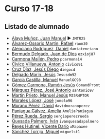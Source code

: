 # Curso 17-18

## Listado de alumnado

- [Alaya Muñoz, Juan Manuel](https://github.com/JMTR25) :arrow_forward: `JMTR25`
- [Álvarez-Ossorio Martín, Rafael](https://github.com/raom30) `raom30` 
- [Atenciano Rodríguez, Daniel](https://github.com/daniatenciano) `daniatenciano`
- [Bermudo Delgado, Juan de Dios](https://github.com/ezxioj87) `ezxioj87`
- [Carmona Mallén, Pedro](https://github.com/pcarmona14) `pcarmona14`
- [Cívico Villanueva, Antonio]( https://github.com/civico91) `civico91`
- [Cruz Díaz, Jesús Diego](https://github.com/diegocd) `diegocd`
- [Delgado Marín, Jesús](https://github.com/Jesusdm92) `Jesusdm92`
- [García Castilla, Manuel](https://github.com/ManuelGC98) `ManuelGC98`
- [Gómez Carmona, Ramón Jesús](https://github.com/ComandPromt) `ComandPromt`
- [Márquez Pérez, José Antonio](https://github.com/santonio97) `santonio97`
- [Martín Prieto, Manuel Jesús](https://github.com/M25R4PTOR) `M25R4PTOR`
- [Morales López, José](https://github.com/jomolo96) `jomolo96`
- [Morano Pérez, David](https://github.com/davidmoranoperez) `davidmoranoperez`
- [Paniagua Gálvez, Amelia]( https://github.com/AmeliaPaniagua) `AmeliaPaniagua`
- [Pérez Rueda, Sergio](https://github.com/sergioperezrueda) `sergioperezrueda`
- [Quesada Palmero, Iván](https://github.com/ivanquesadapalmero) `ivanquesadapalmero`
- [Reyes Hutinel, Vicente Darío](https://github.com/xMapaxee) `xMapaxee`
- [Sánchez Torrijo, Miguel](https://github.com/miguelst1) `miguelst1`
